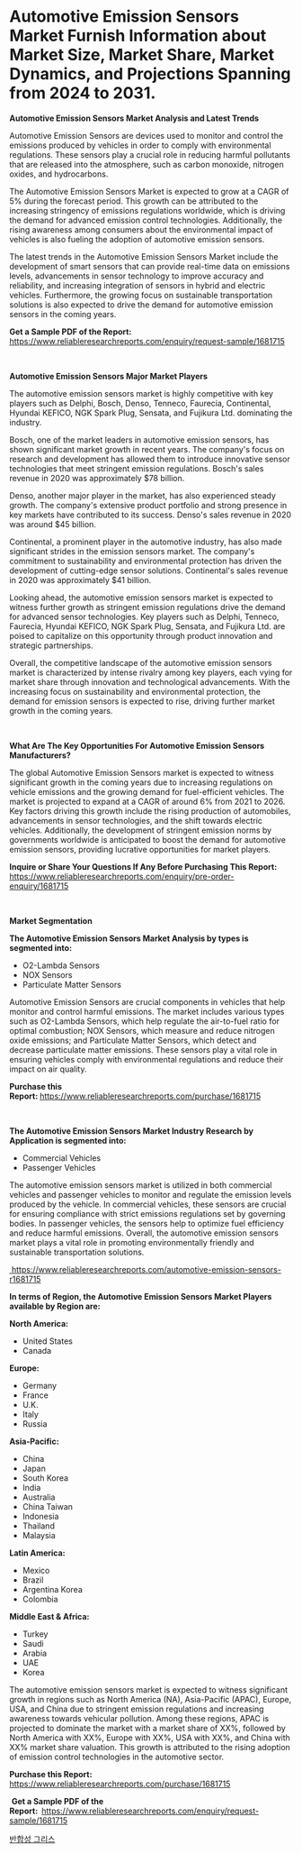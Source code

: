 <p><h1>Automotive Emission Sensors Market Furnish Information about Market Size, Market Share, Market Dynamics, and Projections Spanning from 2024 to 2031.</h1></p><p><strong>Automotive Emission Sensors Market Analysis and Latest Trends</strong></p>
<p><p>Automotive Emission Sensors are devices used to monitor and control the emissions produced by vehicles in order to comply with environmental regulations. These sensors play a crucial role in reducing harmful pollutants that are released into the atmosphere, such as carbon monoxide, nitrogen oxides, and hydrocarbons. </p><p>The Automotive Emission Sensors Market is expected to grow at a CAGR of 5% during the forecast period. This growth can be attributed to the increasing stringency of emissions regulations worldwide, which is driving the demand for advanced emission control technologies. Additionally, the rising awareness among consumers about the environmental impact of vehicles is also fueling the adoption of automotive emission sensors.</p><p>The latest trends in the Automotive Emission Sensors Market include the development of smart sensors that can provide real-time data on emissions levels, advancements in sensor technology to improve accuracy and reliability, and increasing integration of sensors in hybrid and electric vehicles. Furthermore, the growing focus on sustainable transportation solutions is also expected to drive the demand for automotive emission sensors in the coming years.</p></p>
<p><strong>Get a Sample PDF of the Report:&nbsp;</strong> <a href="https://www.reliableresearchreports.com/enquiry/request-sample/1681715">https://www.reliableresearchreports.com/enquiry/request-sample/1681715</a></p>
<p>&nbsp;</p>
<p><strong>Automotive Emission Sensors Major Market Players</strong></p>
<p><p>The automotive emission sensors market is highly competitive with key players such as Delphi, Bosch, Denso, Tenneco, Faurecia, Continental, Hyundai KEFICO, NGK Spark Plug, Sensata, and Fujikura Ltd. dominating the industry. </p><p>Bosch, one of the market leaders in automotive emission sensors, has shown significant market growth in recent years. The company's focus on research and development has allowed them to introduce innovative sensor technologies that meet stringent emission regulations. Bosch's sales revenue in 2020 was approximately $78 billion.</p><p>Denso, another major player in the market, has also experienced steady growth. The company's extensive product portfolio and strong presence in key markets have contributed to its success. Denso's sales revenue in 2020 was around $45 billion.</p><p>Continental, a prominent player in the automotive industry, has also made significant strides in the emission sensors market. The company's commitment to sustainability and environmental protection has driven the development of cutting-edge sensor solutions. Continental's sales revenue in 2020 was approximately $41 billion.</p><p>Looking ahead, the automotive emission sensors market is expected to witness further growth as stringent emission regulations drive the demand for advanced sensor technologies. Key players such as Delphi, Tenneco, Faurecia, Hyundai KEFICO, NGK Spark Plug, Sensata, and Fujikura Ltd. are poised to capitalize on this opportunity through product innovation and strategic partnerships.</p><p>Overall, the competitive landscape of the automotive emission sensors market is characterized by intense rivalry among key players, each vying for market share through innovation and technological advancements. With the increasing focus on sustainability and environmental protection, the demand for emission sensors is expected to rise, driving further market growth in the coming years.</p></p>
<p>&nbsp;</p>
<p><strong>What Are The Key Opportunities For Automotive Emission Sensors Manufacturers?</strong></p>
<p><p>The global Automotive Emission Sensors market is expected to witness significant growth in the coming years due to increasing regulations on vehicle emissions and the growing demand for fuel-efficient vehicles. The market is projected to expand at a CAGR of around 6% from 2021 to 2026. Key factors driving this growth include the rising production of automobiles, advancements in sensor technologies, and the shift towards electric vehicles. Additionally, the development of stringent emission norms by governments worldwide is anticipated to boost the demand for automotive emission sensors, providing lucrative opportunities for market players.</p></p>
<p><strong>Inquire or Share Your Questions If Any Before Purchasing This Report:</strong> <a href="https://www.reliableresearchreports.com/enquiry/pre-order-enquiry/1681715">https://www.reliableresearchreports.com/enquiry/pre-order-enquiry/1681715</a></p>
<p>&nbsp;</p>
<p><strong>Market Segmentation</strong></p>
<p><strong>The Automotive Emission Sensors Market Analysis by types is segmented into:</strong></p>
<p><ul><li>O2-Lambda Sensors</li><li>NOX Sensors</li><li>Particulate Matter Sensors</li></ul></p>
<p><p>Automotive Emission Sensors are crucial components in vehicles that help monitor and control harmful emissions. The market includes various types such as O2-Lambda Sensors, which help regulate the air-to-fuel ratio for optimal combustion; NOX Sensors, which measure and reduce nitrogen oxide emissions; and Particulate Matter Sensors, which detect and decrease particulate matter emissions. These sensors play a vital role in ensuring vehicles comply with environmental regulations and reduce their impact on air quality.</p></p>
<p><strong>Purchase this Report:&nbsp;</strong><a href="https://www.reliableresearchreports.com/purchase/1681715">https://www.reliableresearchreports.com/purchase/1681715</a></p>
<p>&nbsp;</p>
<p><strong>The Automotive Emission Sensors Market Industry Research by Application is segmented into:</strong></p>
<p><ul><li>Commercial Vehicles</li><li>Passenger Vehicles</li></ul></p>
<p><p>The automotive emission sensors market is utilized in both commercial vehicles and passenger vehicles to monitor and regulate the emission levels produced by the vehicle. In commercial vehicles, these sensors are crucial for ensuring compliance with strict emissions regulations set by governing bodies. In passenger vehicles, the sensors help to optimize fuel efficiency and reduce harmful emissions. Overall, the automotive emission sensors market plays a vital role in promoting environmentally friendly and sustainable transportation solutions.</p></p>
<p><a href="https://www.reliableresearchreports.com/automotive-emission-sensors-r1681715">&nbsp;https://www.reliableresearchreports.com/automotive-emission-sensors-r1681715</a></p>
<p><strong>In terms of Region, the Automotive Emission Sensors Market Players available by Region are:</strong></p>
<p>
    <p> <strong> North America: </strong>
        <ul>
            <li>United States</li>
            <li>Canada</li>
        </ul>
        </p> 
    <p> <strong> Europe: </strong>
        <ul>
            <li>Germany</li>
            <li>France</li>
            <li>U.K.</li>
            <li>Italy</li>
            <li>Russia</li>
        </ul>
        </p> 
    <p> <strong> Asia-Pacific: </strong>
        <ul>
            <li>China</li>
            <li>Japan</li>
            <li>South Korea</li>
            <li>India</li>
            <li>Australia</li>
            <li>China Taiwan</li>
            <li>Indonesia</li>
            <li>Thailand</li>
            <li>Malaysia</li>
        </ul>
        </p> 
    <p> <strong> Latin America: </strong>
        <ul>
            <li>Mexico</li>
            <li>Brazil</li>
            <li>Argentina Korea</li>
            <li>Colombia</li>
        </ul>
        </p> 
    <p> <strong> Middle East & Africa: </strong>
        <ul>
            <li>Turkey</li>
            <li>Saudi</li>
            <li>Arabia</li>
            <li>UAE</li>
            <li>Korea</li>
        </ul>
    </p>
    </p>
<p><p>The automotive emission sensors market is expected to witness significant growth in regions such as North America (NA), Asia-Pacific (APAC), Europe, USA, and China due to stringent emission regulations and increasing awareness towards vehicular pollution. Among these regions, APAC is projected to dominate the market with a market share of XX%, followed by North America with XX%, Europe with XX%, USA with XX%, and China with XX% market share valuation. This growth is attributed to the rising adoption of emission control technologies in the automotive sector.</p></p>
<p><strong>Purchase this Report: </strong><a href="https://www.reliableresearchreports.com/purchase/1681715">https://www.reliableresearchreports.com/purchase/1681715</a></p>
<p>&nbsp;<strong>Get a Sample PDF of the Report:&nbsp;&nbsp;</strong><a href="https://www.reliableresearchreports.com/enquiry/request-sample/1681715">https://www.reliableresearchreports.com/enquiry/request-sample/1681715</a></p>
<p><strong></strong></p>
<p><p><a href="https://github.com/courtney23pratt/Market-Research-Report-List-1/blob/main/594739992094.md">반합성 그리스</a></p></p>